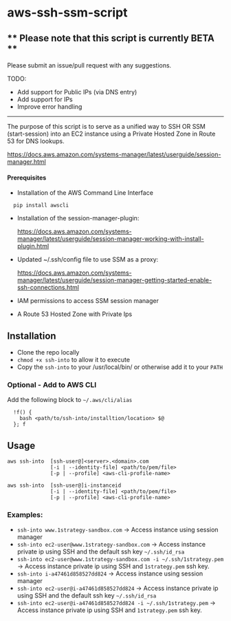 # aws-ssh-ssm-script

## ** Please note that this script is currently BETA **
Please submit an issue/pull request with any suggestions.

TODO:
* Add support for Public IPs (via DNS entry)
* Add support for IPs
* Improve error handling

------

The purpose of this script is to serve as a unified way to SSH OR SSM (start-session) into an EC2 instance using a Private Hosted Zone in Route 53 for DNS lookups. 

https://docs.aws.amazon.com/systems-manager/latest/userguide/session-manager.html


#### Prerequisites
* Installation of the AWS Command Line Interface
```
  pip install awscli
```

* Installation of the session-manager-plugin:

  https://docs.aws.amazon.com/systems-manager/latest/userguide/session-manager-working-with-install-plugin.html

* Updated ~/.ssh/config file to use SSM as a proxy:

  https://docs.aws.amazon.com/systems-manager/latest/userguide/session-manager-getting-started-enable-ssh-connections.html

* IAM permissions to access SSM session manager

* A Route 53 Hosted Zone with Private Ips

## Installation
* Clone the repo locally
* `chmod +x ssh-into` to allow it to execute
* Copy the `ssh-into` to your /usr/local/bin/ or otherwise add it to your `PATH`

### Optional - Add to AWS CLI

Add the following block to `~/.aws/cli/alias`
```ssh-into = 
  !f() {
    bash <path/to/ssh-into/installtion/location> $@
  }; f
```
## Usage

```
aws ssh-into  [ssh-user@]<server>.<domain>.com
              [-i | --identity-file] <path/to/pem/file>
              [-p | --profile] <aws-cli-profile-name>

aws ssh-into  [ssh-user@]i-instanceid
              [-i | --identity-file] <path/to/pem/file>
              [-p | --profile] <aws-cli-profile-name>
```


### Examples:
* `ssh-into www.1strategy-sandbox.com` -> Access instance using session manager
* `ssh-into ec2-user@www.1strategy-sandbox.com` -> Access instance private ip using SSH and the default ssh key `~/.ssh/id_rsa`
* `ssh-into ec2-user@www.1strategy-sandbox.com -i ~/.ssh/1strategy.pem` -> Access instance private ip using SSH and `1strategy.pem` ssh key.
* `ssh-into i-a47461d858527dd824` -> Access instance using session manager
* `ssh-into ec2-user@i-a47461d858527dd824` -> Access instance private ip using SSH and the default ssh key `~/.ssh/id_rsa`
* `ssh-into ec2-user@i-a47461d858527dd824 -i ~/.ssh/1strategy.pem` -> Access instance private ip using SSH and `1strategy.pem` ssh key.


